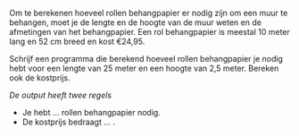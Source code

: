 Om te berekenen hoeveel rollen behangpapier er nodig zijn om een muur te behangen, moet je de lengte en de hoogte van 
de muur weten en de afmetingen van het behangpapier. Een rol behangpapier is meestal 10 meter lang en 52 cm breed en kost €24,95.

Schrijf een programma die berekend hoeveel rollen behangpapier je nodig hebt voor een lengte van 25 meter en een hoogte van 2,5 meter. Bereken ook de kostprijs.

*De output heeft twee regels*

- Je hebt ... rollen behangpapier nodig.
- De kostprijs bedraagt ... .
